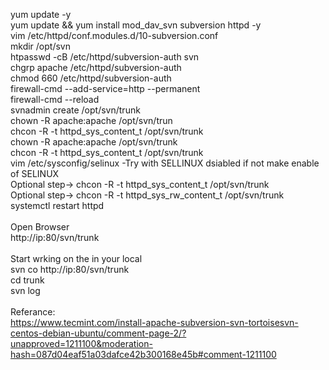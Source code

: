 yum update -y<br/>
yum update && yum install mod_dav_svn subversion httpd -y<br/>
vim /etc/httpd/conf.modules.d/10-subversion.conf<br/>
mkdir /opt/svn<br/>
htpasswd -cB /etc/httpd/subversion-auth svn<br/>
chgrp apache /etc/httpd/subversion-auth<br/>
chmod 660 /etc/httpd/subversion-auth<br/>
firewall-cmd --add-service=http --permanent<br/>
firewall-cmd --reload <br/>
svnadmin create /opt/svn/trunk<br/>
chown -R apache:apache /opt/svn/trun<br/>
chcon -R -t httpd_sys_content_t  /opt/svn/trunk<br/>
chown -R apache:apache /opt/svn/trunk<br/>
chcon -R -t httpd_sys_content_t  /opt/svn/trunk<br/>
vim /etc/sysconfig/selinux -Try with SELLINUX dsiabled if not make enable of SELINUX<br/>
Optional step-> chcon -R -t httpd_sys_content_t  /opt/svn/trunk<br/>
Optional step-> chcon -R -t httpd_sys_rw_content_t /opt/svn/trunk<br/>
systemctl restart httpd<br/>
<br/>
Open Browser<br/>
http://ip:80/svn/trunk<br/>
<br/>
Start wrking on the in your local<br/>
svn co http://ip:80/svn/trunk<br/>
cd trunk<br/>
svn log<br/>
<br/>
Referance:<br/>
https://www.tecmint.com/install-apache-subversion-svn-tortoisesvn-centos-debian-ubuntu/comment-page-2/?unapproved=1211100&moderation-hash=087d04eaf51a03dafce42b300168e45b#comment-1211100<br/>
